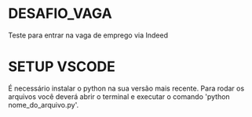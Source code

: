 # DESAFIO_VAGA
 Teste para entrar na vaga de emprego via Indeed

 # SETUP VSCODE
  É necessário instalar o python na sua versão mais recente.
  Para rodar os arquivos você deverá abrir o terminal e executar o comando 'python nome_do_arquivo.py'.
